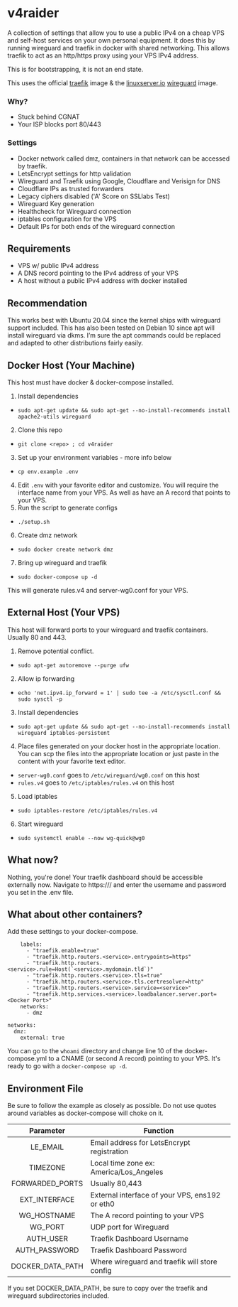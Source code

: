 # v4raider
A collection of settings that allow you to use a public IPv4 on a cheap VPS and
self-host services on your own personal equipment. It does this by running
wireguard and traefik in docker with shared networking. This allows traefik to
act as an http/https proxy using your VPS IPv4 address.

This is for bootstrapping, it is not an end state. 

This uses the official [traefik](https://hub.docker.com/_/traefik) image & the
[linuxserver.io](https://linuxserver.io/)
[wireguard](https://hub.docker.com/r/linuxserver/wireguard) image.

### Why?
* Stuck behind CGNAT
* Your ISP blocks port 80/443

### Settings
* Docker network called dmz, containers in that network can be accessed by
  traefik.
* LetsEncrypt settings for http validation
* Wireguard and Traefik using Google, Cloudflare and Verisign for DNS
* Cloudflare IPs as trusted forwarders
* Legacy ciphers disabled ('A' Score on SSLlabs Test)
* Wireguard Key generation
* Healthcheck for Wireguard connection
* iptables configuration for the VPS
* Default IPs for both ends of the wireguard connection

## Requirements
* VPS w/ public IPv4 address
* A DNS record pointing to the IPv4 address of your VPS
* A host without a public IPv4 address with docker installed

## Recommendation
This works best with Ubuntu 20.04 since the kernel ships with wireguard support
included. This has also been tested on Debian 10 since apt will install
wireguard via dkms. I’m sure the apt commands could be replaced and adapted to
other distributions fairly easily.

## Docker Host (Your Machine)
This host must have docker & docker-compose installed.

1. Install dependencies
* ```sudo apt-get update && sudo apt-get --no-install-recommends install apache2-utils wireguard```
2. Clone this repo
* ```git clone <repo> ; cd v4raider```
3. Set up your environment variables - more info below
* ```cp env.example .env```
4. Edit ```.env``` with your favorite editor and customize. You will require the
   interface name from your VPS. As well as have an A record that points to your
   VPS.
5. Run the script to generate configs
* ```./setup.sh``` 
6. Create dmz network
* ```sudo docker create network dmz```
7. Bring up wireguard and traefik
* ```sudo docker-compose up -d```

This will generate rules.v4 and server-wg0.conf for your VPS.

## External Host (Your VPS)
This host will forward ports to your wireguard and traefik containers. Usually
80 and 443.

1. Remove potential conflict.
* ```sudo apt-get autoremove --purge ufw```
2. Allow ip forwarding
* ```echo 'net.ipv4.ip_forward = 1' | sudo tee -a /etc/sysctl.conf && sudo sysctl -p```
3. Install dependencies
* ```sudo apt-get update && sudo apt-get --no-install-recommends install wireguard iptables-persistent```
4. Place files generated on your docker host in the appropriate location. You
   can scp the files into the appropriate location or just paste in the content
   with your favorite text editor.
* ```server-wg0.conf``` goes to ```/etc/wireguard/wg0.conf``` on this host
* ```rules.v4``` goes to ```/etc/iptables/rules.v4``` on this host
5. Load iptables
* ```sudo iptables-restore /etc/iptables/rules.v4```
6. Start wireguard
* ```sudo systemctl enable --now wg-quick@wg0```

## What now?
Nothing, you're done! Your traefik dashboard should be accessible externally
now. Navigate to https://<DNS NAME>/ and enter the username and password you set
in the .env file.

## What about other containers?
Add these settings to your docker-compose.

```
    labels:
      - "traefik.enable=true"
      - "traefik.http.routers.<service>.entrypoints=https"
      - "traefik.http.routers.<service>.rule=Host(`<service>.mydomain.tld`)"
      - "traefik.http.routers.<service>.tls=true"
      - "traefik.http.routers.<service>.tls.certresolver=http"
      - "traefik.http.routers.<service>.service=<service>"
      - "traefik.http.services.<service>.loadbalancer.server.port=<Docker Port>"
    networks:
      - dmz

networks:
  dmz:
    external: true
```

You can go to the ```whoami``` directory and change line 10 of the
docker-compose.yml to a CNAME (or second A record) pointing to your VPS. It's
ready to go with a ```docker-compose up -d```.

## Environment File
Be sure to follow the example as closely as possible. Do not use quotes around
variables as docker-compose will choke on it.

| Parameter | Function |
| :----: | --- |
| LE_EMAIL | Email address for LetsEncrypt registration |
| TIMEZONE | Local time zone ex: America/Los_Angeles |
| FORWARDED_PORTS | Usually 80,443 |
| EXT_INTERFACE | External interface of your VPS, ens192 or eth0 |
| WG_HOSTNAME | The A record pointing to your VPS |
| WG_PORT | UDP port for Wireguard |
| AUTH_USER | Traefik Dashboard Username |
| AUTH_PASSWORD | Traefik Dashboard Password |
| DOCKER_DATA_PATH | Where wireguard and traefik will store config |

If you set DOCKER_DATA_PATH, be sure to copy over the traefik and wireguard
subdirectories included.
